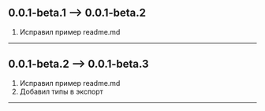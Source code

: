 ## 0.0.1-beta.1 --> 0.0.1-beta.2

1. Исправил пример readme.md

---

## 0.0.1-beta.2 --> 0.0.1-beta.3

1. Исправил пример readme.md
2. Добавил типы в экспорт

---